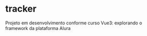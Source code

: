 # tracker
Projeto em desenvolvimento conforme curso Vue3: explorando o framework da plataforma Alura
